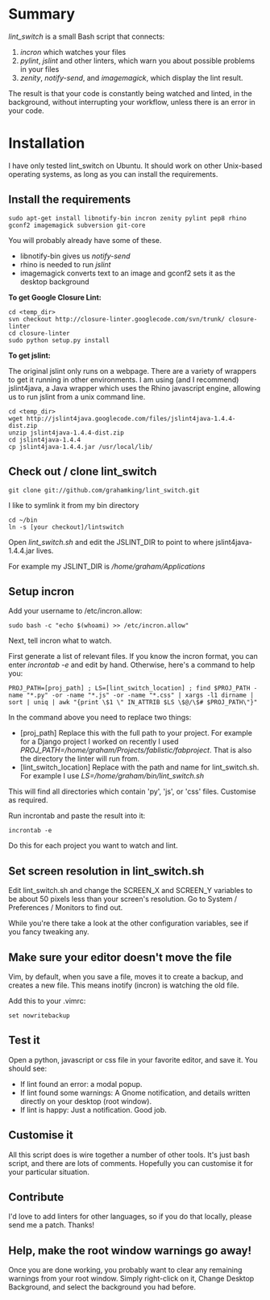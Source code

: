 
# Summary

*lint_switch* is a small Bash script that connects:

1. _incron_ which watches your files
1. _pylint_, _jslint_ and other linters, which warn you about possible problems
in your files
1. _zenity_, _notify-send_, and _imagemagick_, which display the lint result.

The result is that your code is constantly being watched and linted,
in the background, without interrupting your workflow, unless
there is an error in your code.

# Installation

I have only tested lint_switch on Ubuntu. It should work on other Unix-based operating systems, as long as you can install the requirements.

## Install the requirements

    sudo apt-get install libnotify-bin incron zenity pylint pep8 rhino gconf2 imagemagick subversion git-core

You will probably already have some of these.

 - libnotify-bin gives us _notify-send_
 - rhino is needed to run _jslint_
 - imagemagick converts text to an image and gconf2 sets it as the desktop background

**To get Google Closure Lint:**

    cd <temp_dir>
    svn checkout http://closure-linter.googlecode.com/svn/trunk/ closure-linter
    cd closure-linter
    sudo python setup.py install

**To get jslint:**

The original jslint only runs on a webpage. There are a variety of wrappers to get it running in other environments. 
I am using (and I recommend) jslint4java, a Java wrapper which uses the Rhino javascript engine, allowing us to run jslint from a unix command line.

    cd <temp_dir>
    wget http://jslint4java.googlecode.com/files/jslint4java-1.4.4-dist.zip
    unzip jslint4java-1.4.4-dist.zip 
    cd jslint4java-1.4.4
    cp jslint4java-1.4.4.jar /usr/local/lib/

## Check out / clone lint_switch

    git clone git://github.com/grahamking/lint_switch.git

I like to symlink it from my bin directory

    cd ~/bin
    ln -s [your checkout]/lintswitch

Open _lint_switch.sh_ and edit the JSLINT_DIR to point to where jslint4java-1.4.4.jar lives.

For example my JSLINT_DIR is _/home/graham/Applications_

## Setup incron

Add your username to /etc/incron.allow:

    sudo bash -c "echo $(whoami) >> /etc/incron.allow"

Next, tell incron what to watch. 

First generate a list of relevant files. If you know the incron format, you can enter _incrontab -e_  and edit by hand. Otherwise, here's a command to help you:

    PROJ_PATH=[proj_path] ; LS=[lint_switch_location] ; find $PROJ_PATH -name "*.py" -or -name "*.js" -or -name "*.css" | xargs -l1 dirname | sort | uniq | awk "{print \$1 \" IN_ATTRIB $LS \$@/\$# $PROJ_PATH\"}"


In the command above you need to replace two things:
 - [proj_path] Replace this with the full path to your project. For example for a Django project I worked on recently I used _PROJ_PATH=/home/graham/Projects/fablistic/fabproject_. That is also the directory the linter will run from.  
 - [lint_switch_location] Replace with the path and name for lint_switch.sh. For example I use _LS=/home/graham/bin/lint_switch.sh_

This will find all directories which contain 'py', 'js', or 'css' files. Customise as required.

Run incrontab and paste the result into it:

    incrontab -e

Do this for each project you want to watch and lint.

## Set screen resolution in lint_switch.sh

Edit lint_switch.sh and change the SCREEN_X and SCREEN_Y variables to be about 50 pixels less than your screen's resolution. Go to System / Preferences / Monitors to find out.

While you're there take a look at the other configuration variables, see if you fancy tweaking any.

## Make sure your editor doesn't move the file

Vim, by default, when you save a file, moves it to create a backup, and creates a new file. This means inotify (incron) is watching the old file.

Add this to your .vimrc:

    set nowritebackup 

## Test it

Open a python, javascript or css file in your favorite editor, and save it. 
You should see:

- If lint found an error: a modal popup.
- If lint found some warnings: A Gnome notification, and details written
directly on your desktop (root window).
- If lint is happy: Just a notification. Good job.

## Customise it

All this script does is wire together a number of other tools. It's just bash script, and there are lots of comments. Hopefully you can customise it for your particular situation.

## Contribute

I'd love to add linters for other languages, so if you do that locally, please send me a patch. Thanks!

## Help, make the root window warnings go away!

Once you are done working, you probably want to clear any remaining warnings from your root window. Simply right-click on it, Change Desktop Background, and select the background you had before.

